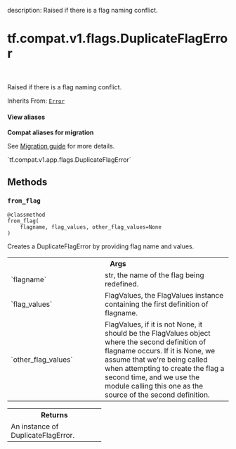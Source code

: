 description: Raised if there is a flag naming conflict.

<div itemscope itemtype="http://developers.google.com/ReferenceObject">
<meta itemprop="name" content="tf.compat.v1.flags.DuplicateFlagError" />
<meta itemprop="path" content="Stable" />
<meta itemprop="property" content="from_flag"/>
</div>

# tf.compat.v1.flags.DuplicateFlagError

<!-- Insert buttons and diff -->

<table class="tfo-notebook-buttons tfo-api nocontent" align="left">

</table>



Raised if there is a flag naming conflict.

Inherits From: [`Error`](../../../../tf/compat/v1/flags/Error.md)

<section class="expandable">
  <h4 class="showalways">View aliases</h4>
  <p>
<b>Compat aliases for migration</b>
<p>See
<a href="https://www.tensorflow.org/guide/migrate">Migration guide</a> for
more details.</p>
<p>`tf.compat.v1.app.flags.DuplicateFlagError`</p>
</p>
</section>

<!-- Placeholder for "Used in" -->


## Methods

<h3 id="from_flag"><code>from_flag</code></h3>

<pre class="devsite-click-to-copy prettyprint lang-py tfo-signature-link">
<code>@classmethod</code>
<code>from_flag(
    flagname, flag_values, other_flag_values=None
)
</code></pre>

Creates a DuplicateFlagError by providing flag name and values.


<!-- Tabular view -->
 <table class="responsive fixed orange">
<colgroup><col width="214px"><col></colgroup>
<tr><th colspan="2">Args</th></tr>

<tr>
<td>
`flagname`
</td>
<td>
str, the name of the flag being redefined.
</td>
</tr><tr>
<td>
`flag_values`
</td>
<td>
FlagValues, the FlagValues instance containing the first
definition of flagname.
</td>
</tr><tr>
<td>
`other_flag_values`
</td>
<td>
FlagValues, if it is not None, it should be the
FlagValues object where the second definition of flagname occurs.
If it is None, we assume that we're being called when attempting
to create the flag a second time, and we use the module calling
this one as the source of the second definition.
</td>
</tr>
</table>



<!-- Tabular view -->
 <table class="responsive fixed orange">
<colgroup><col width="214px"><col></colgroup>
<tr><th colspan="2">Returns</th></tr>
<tr class="alt">
<td colspan="2">
An instance of DuplicateFlagError.
</td>
</tr>

</table>





